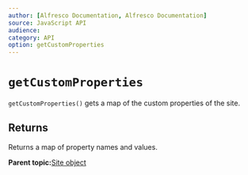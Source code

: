 ```yaml
---
author: [Alfresco Documentation, Alfresco Documentation]
source: JavaScript API
audience: 
category: API
option: getCustomProperties
---
```


# `getCustomProperties`

`getCustomProperties()` gets a map of the custom properties of the site.

## Returns

Returns a map of property names and values.

**Parent topic:**[Site object](../references/API-JS-Site.md)

